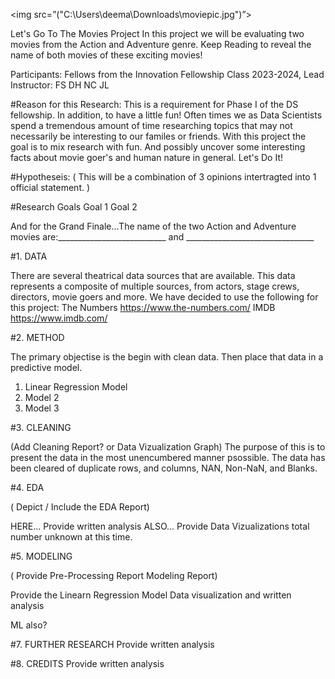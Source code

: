 
<img src=”("C:\Users\deema\Downloads\moviepic.jpg")”>


Let's Go To The Movies Project
In this project we will be evaluating two movies from the Action and Adventure genre. Keep Reading to reveal the name of both movies of these exciting movies!

Participants: Fellows from the Innovation Fellowship Class 2023-2024, Lead Instructor: FS
DH
NC
JL

#Reason for this Research: This is a requirement for Phase I of the DS fellowship. 
In addition, to have a little fun! Often times we as Data Scientists spend a tremendous amount of time researching topics that may not necessarily be interesting to our familes or friends. With this project the goal is to mix research with fun. And possibly uncover some interesting facts about movie goer's and human nature in general. Let's Do It!

#Hypotheseis: ( This will be a combination of 3 opinions intertragted into 1 official statement. )

#Research Goals
Goal 1
Goal 2

And for the Grand Finale...The name of the two Action and Adventure movies are:___________________________ and ________________________________

#1. DATA

There are several theatrical data sources that are available. This data represents a composite of multiple sources, from actors, stage crews, directors, movie goers and more. We have decided to use the following for this project: 
The Numbers
https://www.the-numbers.com/
IMDB
https://www.imdb.com/

#2. METHOD

The primary objectise is the begin with clean data. Then place that data in a predictive model.

1. Linear Regression Model
2. Model 2
3. Model 3

#3. CLEANING

(Add Cleaning Report? or Data Vizualization Graph)
The purpose of this is to present the data in the most unencumbered manner psossible. The data has been cleared of duplicate rows, and columns, NAN, Non-NaN, and Blanks.

#4. EDA

( Depict / Include the EDA Report)

HERE... Provide written analysis
ALSO... Provide Data Vizualizations total number unknown at this time.

#5. MODELING

( Provide Pre-Processing Report Modeling Report)

Provide the Linearn Regression Model Data visualization and written analysis

ML also?

#7. FURTHER RESEARCH
Provide written analysis

#8. CREDITS
Provide written analysis











